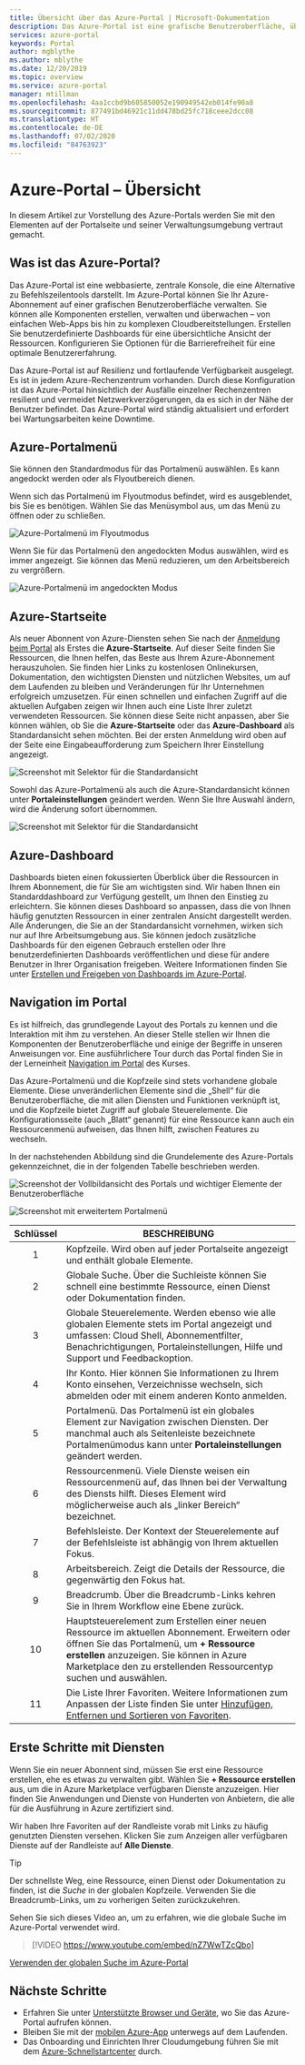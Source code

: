 ```yaml
---
title: Übersicht über das Azure-Portal | Microsoft-Dokumentation
description: Das Azure-Portal ist eine grafische Benutzeroberfläche, über die Sie Azure-Dienste verwalten können. Erfahren Sie, wie Sie im Azure-Portal navigieren und Ressourcen suchen können.
services: azure-portal
keywords: Portal
author: mgblythe
ms.author: mblythe
ms.date: 12/20/2019
ms.topic: overview
ms.service: azure-portal
manager: mtillman
ms.openlocfilehash: 4aa1ccbd9b605850052e190949542eb014fe90a8
ms.sourcegitcommit: 877491bd46921c11dd478bd25fc718ceee2dcc08
ms.translationtype: HT
ms.contentlocale: de-DE
ms.lasthandoff: 07/02/2020
ms.locfileid: "84763923"
---
```

# <a name="azure-portal-overview"></a>Azure-Portal – Übersicht

In diesem Artikel zur Vorstellung des Azure-Portals werden Sie mit den Elementen auf der Portalseite und seiner Verwaltungsumgebung vertraut gemacht.

## <a name="what-is-the-azure-portal"></a>Was ist das Azure-Portal?

Das Azure-Portal ist eine webbasierte, zentrale Konsole, die eine Alternative zu Befehlszeilentools darstellt. Im Azure-Portal können Sie Ihr Azure-Abonnement auf einer grafischen Benutzeroberfläche verwalten. Sie können alle Komponenten erstellen, verwalten und überwachen – von einfachen Web-Apps bis hin zu komplexen Cloudbereitstellungen. Erstellen Sie benutzerdefinierte Dashboards für eine übersichtliche Ansicht der Ressourcen. Konfigurieren Sie Optionen für die Barrierefreiheit für eine optimale Benutzererfahrung.

Das Azure-Portal ist auf Resilienz und fortlaufende Verfügbarkeit ausgelegt. Es ist in jedem Azure-Rechenzentrum vorhanden. Durch diese Konfiguration ist das Azure-Portal hinsichtlich der Ausfälle einzelner Rechenzentren resilient und vermeidet Netzwerkverzögerungen, da es sich in der Nähe der Benutzer befindet. Das Azure-Portal wird ständig aktualisiert und erfordert bei Wartungsarbeiten keine Downtime.

## <a name="azure-portal-menu"></a>Azure-Portalmenü

Sie können den Standardmodus für das Portalmenü auswählen. Es kann angedockt werden oder als Flyoutbereich dienen.

Wenn sich das Portalmenü im Flyoutmodus befindet, wird es ausgeblendet, bis Sie es benötigen. Wählen Sie das Menüsymbol aus, um das Menü zu öffnen oder zu schließen.

![Azure-Portalmenü im Flyoutmodus](./media/azure-portal-overview/azure-portal-overview-portal-menu-flyout.png)

Wenn Sie für das Portalmenü den angedockten Modus auswählen, wird es immer angezeigt. Sie können das Menü reduzieren, um den Arbeitsbereich zu vergrößern.

![Azure-Portalmenü im angedockten Modus](./media/azure-portal-overview/azure-portal-overview-portal-menu-expandcollapse.png)

## <a name="azure-home"></a>Azure-Startseite

Als neuer Abonnent von Azure-Diensten sehen Sie nach der [Anmeldung beim Portal](https://portal.azure.com) als Erstes die **Azure-Startseite**. Auf dieser Seite finden Sie Ressourcen, die Ihnen helfen, das Beste aus Ihrem Azure-Abonnement herauszuholen. Sie finden hier Links zu kostenlosen Onlinekursen, Dokumentation, den wichtigsten Diensten und nützlichen Websites, um auf dem Laufenden zu bleiben und Veränderungen für Ihr Unternehmen erfolgreich umzusetzen. Für einen schnellen und einfachen Zugriff auf die aktuellen Aufgaben zeigen wir Ihnen auch eine Liste Ihrer zuletzt verwendeten Ressourcen. Sie können diese Seite nicht anpassen, aber Sie können wählen, ob Sie die **Azure-Startseite** oder das **Azure-Dashboard** als Standardansicht sehen möchten. Bei der ersten Anmeldung wird oben auf der Seite eine Eingabeaufforderung zum Speichern Ihrer Einstellung angezeigt.

![Screenshot mit Selektor für die Standardansicht](./media/azure-portal-overview/azure-portal-default-view.png)

Sowohl das Azure-Portalmenü als auch die Azure-Standardansicht können unter **Portaleinstellungen** geändert werden. Wenn Sie Ihre Auswahl ändern, wird die Änderung sofort übernommen.

![Screenshot mit Selektor für die Standardansicht](./media/azure-portal-overview/azure-portal-overview-portal-settings-menu-home.png)

## <a name="azure-dashboard"></a>Azure-Dashboard

Dashboards bieten einen fokussierten Überblick über die Ressourcen in Ihrem Abonnement, die für Sie am wichtigsten sind. Wir haben Ihnen ein Standarddashboard zur Verfügung gestellt, um Ihnen den Einstieg zu erleichtern. Sie können dieses Dashboard so anpassen, dass die von Ihnen häufig genutzten Ressourcen in einer zentralen Ansicht dargestellt werden. Alle Änderungen, die Sie an der Standardansicht vornehmen, wirken sich nur auf Ihre Arbeitsumgebung aus. Sie können jedoch zusätzliche Dashboards für den eigenen Gebrauch erstellen oder Ihre benutzerdefinierten Dashboards veröffentlichen und diese für andere Benutzer in Ihrer Organisation freigeben. Weitere Informationen finden Sie unter [Erstellen und Freigeben von Dashboards im Azure-Portal](../azure-portal/azure-portal-dashboards.md).

## <a name="getting-around-the-portal"></a>Navigation im Portal

Es ist hilfreich, das grundlegende Layout des Portals zu kennen und die Interaktion mit ihm zu verstehen. An dieser Stelle stellen wir Ihnen die Komponenten der Benutzeroberfläche und einige der Begriffe in unseren Anweisungen vor. Eine ausführlichere Tour durch das Portal finden Sie in der Lerneinheit [Navigation im Portal](https://docs.microsoft.com/learn/modules/tour-azure-portal/3-navigate-the-portal) des Kurses.

Das Azure-Portalmenü und die Kopfzeile sind stets vorhandene globale Elemente. Diese unveränderlichen Elemente sind die „Shell“ für die Benutzeroberfläche, die mit allen Diensten und Funktionen verknüpft ist, und die Kopfzeile bietet Zugriff auf globale Steuerelemente. Die Konfigurationsseite (auch „Blatt“ genannt) für eine Ressource kann auch ein Ressourcenmenü aufweisen, das Ihnen hilft, zwischen Features zu wechseln.

In der nachstehenden Abbildung sind die Grundelemente des Azure-Portals gekennzeichnet, die in der folgenden Tabelle beschrieben werden.

![Screenshot der Vollbildansicht des Portals und wichtiger Elemente der Benutzeroberfläche](./media/azure-portal-overview/azure-portal-overview-portal-callouts.png)

![Screenshot mit erweitertem Portalmenü](./media/azure-portal-overview/azure-portal-overview-portal-menu-callouts.png)

|Schlüssel|BESCHREIBUNG
|:---:|---|
|1|Kopfzeile. Wird oben auf jeder Portalseite angezeigt und enthält globale Elemente.|
|2| Globale Suche. Über die Suchleiste können Sie schnell eine bestimmte Ressource, einen Dienst oder Dokumentation finden.|
|3|Globale Steuerelemente. Werden ebenso wie alle globalen Elemente stets im Portal angezeigt und umfassen: Cloud Shell, Abonnementfilter, Benachrichtigungen, Portaleinstellungen, Hilfe und Support und Feedbackoption.|
|4|Ihr Konto. Hier können Sie Informationen zu Ihrem Konto einsehen, Verzeichnisse wechseln, sich abmelden oder mit einem anderen Konto anmelden.|
|5|Portalmenü. Das Portalmenü ist ein globales Element zur Navigation zwischen Diensten. Der manchmal auch als Seitenleiste bezeichnete Portalmenümodus kann unter **Portaleinstellungen** geändert werden.|
|6|Ressourcenmenü. Viele Dienste weisen ein Ressourcenmenü auf, das Ihnen bei der Verwaltung des Diensts hilft. Dieses Element wird möglicherweise auch als „linker Bereich“ bezeichnet.|
|7|Befehlsleiste. Der Kontext der Steuerelemente auf der Befehlsleiste ist abhängig von Ihrem aktuellen Fokus.|
|8|Arbeitsbereich.  Zeigt die Details der Ressource, die gegenwärtig den Fokus hat.|
|9|Breadcrumb. Über die Breadcrumb-Links kehren Sie in Ihrem Workflow eine Ebene zurück.|
|10|Hauptsteuerelement zum Erstellen einer neuen Ressource im aktuellen Abonnement. Erweitern oder öffnen Sie das Portalmenü, um **+ Ressource erstellen** anzuzeigen. Sie können in Azure Marketplace den zu erstellenden Ressourcentyp suchen und auswählen.|
|11|Die Liste Ihrer Favoriten. Weitere Informationen zum Anpassen der Liste finden Sie unter [Hinzufügen, Entfernen und Sortieren von Favoriten](../azure-portal/azure-portal-add-remove-sort-favorites.md).|

## <a name="get-started-with-services"></a>Erste Schritte mit Diensten

Wenn Sie ein neuer Abonnent sind, müssen Sie erst eine Ressource erstellen, ehe es etwas zu verwalten gibt. Wählen Sie **+ Ressource erstellen** aus, um die in Azure Marketplace verfügbaren Dienste anzuzeigen. Hier finden Sie Anwendungen und Dienste von Hunderten von Anbietern, die alle für die Ausführung in Azure zertifiziert sind.

Wir haben Ihre Favoriten auf der Randleiste vorab mit Links zu häufig genutzten Diensten versehen.  Klicken Sie zum Anzeigen aller verfügbaren Dienste auf der Randleiste auf **Alle Dienste**.

> [!TIP]
> Der schnellste Weg, eine Ressource, einen Dienst oder Dokumentation zu finden, ist die *Suche* in der globalen Kopfzeile. Verwenden Sie die Breadcrumb-Links, um zu vorherigen Seiten zurückzukehren.
>
Sehen Sie sich dieses Video an, um zu erfahren, wie die globale Suche im Azure-Portal verwendet wird.


> [!VIDEO https://www.youtube.com/embed/nZ7WwTZcQbo]

[Verwenden der globalen Suche im Azure-Portal](https://www.youtube.com/watch?v=nZ7WwTZcQbo)

## <a name="next-steps"></a>Nächste Schritte

* Erfahren Sie unter [Unterstützte Browser und Geräte](../azure-portal/azure-portal-supported-browsers-devices.md), wo Sie das Azure-Portal aufrufen können.
* Bleiben Sie mit der [mobilen Azure-App](https://azure.microsoft.com/features/azure-portal/mobile-app/) unterwegs auf dem Laufenden.
* Das Onboarding und Einrichten Ihrer Cloudumgebung führen Sie mit dem [Azure-Schnellstartcenter](../azure-portal/azure-portal-quickstart-center.md) durch.
